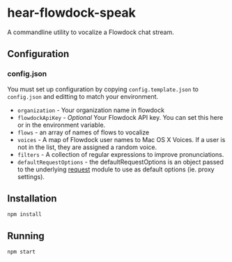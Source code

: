 # hear-flowdock-speak

A commandline utility to vocalize a Flowdock chat stream.

## Configuration

### config.json
You must set up configuration by copying `config.template.json` to `config.json`
and editting to match your environment.

* `organization` - Your organization name in flowdock
* `flowdockApiKey` - _Optional_ Your Flowdock API key. You can set this here or
in the environment variable.
* `flows` - an array of names of flows to vocalize
* `voices` - A map of Flowdock user names to Mac OS X Voices. If a user is not in the list, they are assigned a random voice.
* `filters` - A collection of regular expressions to improve pronunciations.
* `defaultRequestOptions` - the defaultRequestOptions is an object passed to
the underlying [request](https://www.npmjs.com/package/request) module to use
as default options (ie. proxy settings).

## Installation

`npm install`

## Running

`npm start`
